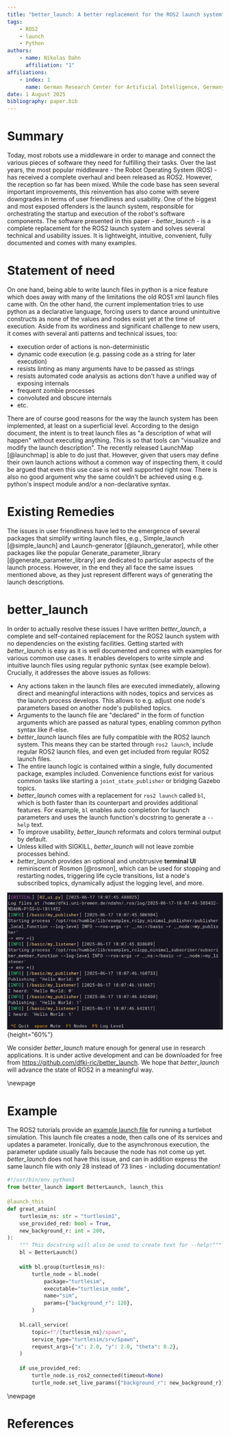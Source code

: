 ```yaml
---
title: "better_launch: A better replacement for the ROS2 launch system"
tags:
    - ROS2
    - launch
    - Python
authors:
    - name: Nikolas Dahn
      affiliation: "1"
affiliations:
    - index: 1
      name: German Research Center for Artificial Intelligence, Germany
date: 1 August 2025
bibliography: paper.bib
---
```


# Summary

Today, most robots use a middleware in order to manage and connect the various pieces of software they need for fulfilling their tasks. Over the last years, the most popular middleware - the Robot Operating System (ROS) - has received a complete overhaul and been released as ROS2. However, the reception so far has been mixed. While the code base has seen several important improvements, this reinvention has also come with severe downgrades in terms of user friendliness and usability. One of the biggest and most exposed offenders is the launch system, responsible for orchestrating the startup and execution of the robot's software components. The software presented in this paper - *better_launch* - is a complete replacement for the ROS2 launch system and solves several technical and usability issues. It is lightweight, intuitive, convenient, fully documented and comes with many examples.

# Statement of need

On one hand, being able to write launch files in python is a nice feature which does away with many of the limitations the old ROS1 xml launch files came with. On the other hand, the current implementation tries to use python as a declarative language, forcing users to dance around unintuitive constructs as none of the values and nodes exist yet at the time of execution. Aside from its wordiness and significant challenge to new users, it comes with several anti patterns and technical issues, too:
- execution order of actions is non-deterministic
- dynamic code execution (e.g. passing code as a string for later execution)
- resists linting as many arguments have to be passed as strings
- resists automated code analysis as actions don't have a unified way of exposing internals
- frequent zombie processes
- convoluted and obscure internals
- etc.

There are of course good reasons for the way the launch system has been implemented, at least on a superficial level. According to the design document, the intent is to treat launch files as "a description of what will happen" without executing anything. This is so that tools can "visualize and modify the launch description". The recently released LaunchMap [@launchmap] is able to do just that. However, given that users may define their own launch actions without a common way of inspecting them, it could be argued that even this use case is not well supported right now. There is also no good argument why the same couldn't be achieved using e.g. python's inspect module and/or a non-declarative syntax.

# Existing Remedies

The issues in user friendliness have led to the emergence of several packages that simplify writing launch files, e.g., Simple_launch [@simple_launch] and Launch-generator [@launch_generator], while other packages like the popular Generate_parameter_library [@generate_parameter_library] are dedicated to particular aspects of the launch process. However, in the end they all face the same issues mentioned above, as they just represent different ways of generating the launch descriptions.

# better_launch

In order to actually resolve these issues I have written *better_launch*, a complete and self-contained replacement for the ROS2 launch system with no dependencies on the existing facilities. Getting started with *better_launch* is easy as it is well documented and comes with examples for various common use cases. It enables developers to write simple and intuitive launch files using regular pythonic syntax (see example below). Crucially, it addresses the above issues as follows:

- Any actions taken in the launch files are executed immediately, allowing direct and meaningful interactions with nodes, topics and services as the launch process develops. This allows to e.g. adjust one node's parameters based on another node's published topics.
- Arguments to the launch file are "declared" in the form of function arguments which are passed as natural types, enabling common python syntax like if-else.
- *better_launch* launch files are fully compatible with the ROS2 launch system. This means they can be started through `ros2 launch`, include regular ROS2 launch files, and even get included from regular ROS2 launch files.
- The entire launch logic is contained within a single, fully documented package, examples included. Convenience functions exist for various common tasks like starting a `joint_state_publisher` or bridging Gazebo topics.
- *better_launch* comes with a replacement for `ros2 launch` called `bl`, which is both faster than its counterpart and provides additional features. For example, `bl` enables auto completion for launch parameters and uses the launch function's docstring to generate a `--help` text.
- To improve usability, *better_launch* reformats and colors terminal output by default. 
- Unless killed with SIGKILL, *better_launch* will not leave zombie processes behind. 
- *better_launch* provides an optional and unobtrusive **terminal UI** reminiscent of Rosmon [@rosmon], which can be used for stopping and restarting nodes, triggering life cycle transitions, list a node's subscribed topics, dynamically adjust the logging level, and more.

![Screenshot of the TUI](../media/tui.png){height="60%"}

We consider *better_launch* mature enough for general use in research applications. It is under active development and can be downloaded for free from https://github.com/dfki-ric/better_launch. We hope that *better_launch* will advance the state of ROS2 in a meaningful way.

\newpage

# Example

The ROS2 tutorials provide an [example launch file](https://docs.ros.org/en/jazzy/Tutorials/Intermediate/Launch/Using-Substitutions.html) for running a turtlebot simulation. This launch file creates a node, then calls one of its services and updates a parameter. Ironically, due to the asynchronous execution, the parameter update usually fails because the node has not come up yet. *better_launch* does not have this issue, and can in addition express the same launch file with only 28 instead of 73 lines - including documentation!

```python
#!/usr/bin/env python3
from better_launch import BetterLaunch, launch_this

@launch_this
def great_atuin(
    turtlesim_ns: str = "turtlesim1", 
    use_provided_red: bool = True, 
    new_background_r: int = 200,
):
    """ This docstring will also be used to create text for --help!"""
    bl = BetterLaunch()

    with bl.group(turtlesim_ns):
        turtle_node = bl.node(
            package="turtlesim",
            executable="turtlesim_node",
            name="sim",
            params={"background_r": 120},
        )

    bl.call_service(
        topic=f"/{turtlesim_ns}/spawn",
        service_type="turtlesim/srv/Spawn",
        request_args={"x": 2.0, "y": 2.0, "theta": 0.2},
    )

    if use_provided_red:
        turtle_node.is_ros2_connected(timeout=None)
        turtle_node.set_live_params({"background_r": new_background_r})
```

\newpage

# References
